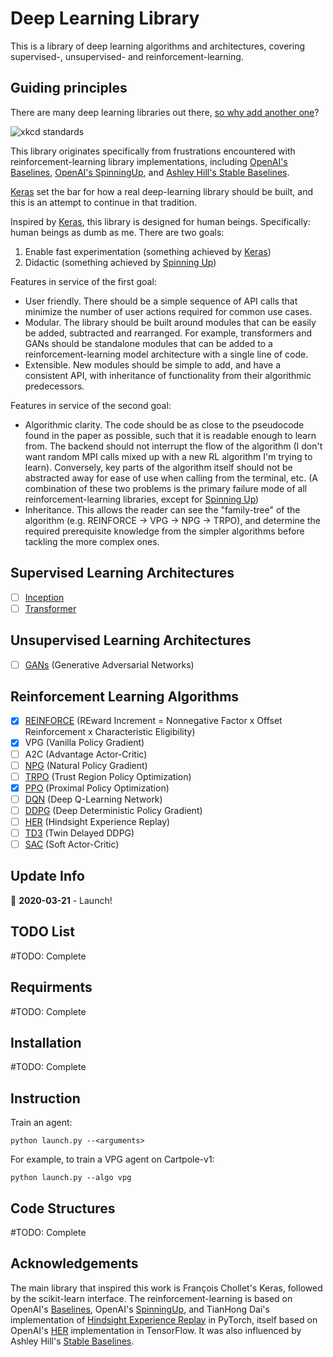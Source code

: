 # Deep Learning Library

This is a library of deep learning algorithms and architectures, covering supervised-, unsupervised- and reinforcement-learning.

## Guiding principles
There are many deep learning libraries out there, [so why add another one](https://xkcd.com/927/)?

![xkcd standards](https://imgs.xkcd.com/comics/standards.png)

This library originates specifically from frustrations encountered with reinforcement-learning library implementations, including [OpenAI's Baselines](https://github.com/openai/baselines/), [OpenAI's SpinningUp](https://github.com/openai/spinningup/), and [Ashley Hill's Stable Baselines](https://github.com/hill-a/stable-baselines).

[Keras](https://keras.io) set the bar for how a real deep-learning library should be built, and this is an attempt to continue in that tradition.

Inspired by [Keras](https://keras.io), this library is designed for human beings. Specifically: human beings as dumb as me.
There are two goals:
1. Enable fast experimentation (something achieved by [Keras](https://keras.io))
2. Didactic (something achieved by [Spinning Up](https://spinningup.openai.com/))

Features in service of the first goal: 
- User friendly. There should be a simple sequence of API calls that minimize the number of user actions required for common use cases.
- Modular. The library should be built around modules that can be easily be added, subtracted and rearranged. For example, transformers and GANs should be standalone modules that can be added to a reinforcement-learning model architecture with a single line of code.
- Extensible. New modules should be simple to add, and have a consistent API, with inheritance of functionality from their algorithmic predecessors.

Features in service of the second goal:
- Algorithmic clarity. The code should be as close to the pseudocode found in the paper as possible, such that it is readable enough to learn from. The backend should not interrupt the flow of the algorithm (I don't want random MPI calls mixed up with a new RL algorithm I'm trying to learn). Conversely, key parts of the algorithm itself should not be abstracted away for ease of use when calling from the terminal, etc. (A combination of these two problems is the primary failure mode of all reinforcement-learning libraries, except for [Spinning Up](https://spinningup.openai.com/))
- Inheritance. This allows the reader can see the "family-tree" of the algorithm (e.g. REINFORCE -> VPG -> NPG -> TRPO), and determine the required prerequisite knowledge from the simpler algorithms before tackling the more complex ones.

## Supervised Learning Architectures
- [ ] [Inception]()
- [ ] [Transformer](https://arxiv.org/abs/1706.03762)

## Unsupervised Learning Architectures
- [ ] [GANs](https://arxiv.org/abs/1406.2661) (Generative Adversarial Networks)

## Reinforcement Learning Algorithms
- [x] [REINFORCE](https://doi.org/10.1007/BF00992696) (REward Increment = Nonnegative Factor x Offset Reinforcement x Characteristic Eligibility)
- [x] VPG (Vanilla Policy Gradient)
- [ ] A2C (Advantage Actor-Critic)
- [ ] [NPG](https://papers.nips.cc/paper/2073-a-natural-policy-gradient.pdf) (Natural Policy Gradient)
- [ ] [TRPO](https://arxiv.org/abs/1502.05477) (Trust Region Policy Optimization)
- [x] [PPO](https://arxiv.org/abs/1707.06347) (Proximal Policy Optimization)
- [ ] [DQN](https://arxiv.org/abs/1312.5602) (Deep Q-Learning Network)
- [ ] [DDPG](https://arxiv.org/abs/1509.02971) (Deep Deterministic Policy Gradient)
- [ ] [HER](https://arxiv.org/abs/1707.01495) (Hindsight Experience Replay)
- [ ] [TD3](https://arxiv.org/abs/1802.09477) (Twin Delayed DDPG)
- [ ] [SAC](https://arxiv.org/abs/1801.01290) (Soft Actor-Critic)

## Update Info
:rocket: **2020-03-21** - Launch!  

## TODO List
#TODO: Complete

## Requirments
#TODO: Complete

## Installation
#TODO: Complete

## Instruction
Train an agent:
```
python launch.py --<arguments>
```
For example, to train a VPG agent on Cartpole-v1:
```
python launch.py --algo vpg
```
## Code Structures
#TODO: Complete

## Acknowledgements
The main library that inspired this work is François Chollet's Keras, followed by the scikit-learn interface.
The reinforcement-learning is based on OpenAI's [Baselines](https://github.com/openai/baselines/), OpenAI's [SpinningUp](https://github.com/openai/spinningup/), and TianHong Dai's implementation of [Hindsight Experience Replay](https://github.com/TianhongDai/hindsight-experience-replay) in PyTorch, itself based on OpenAI's [HER](https://github.com/openai/baselines/tree/master/baselines/her) implementation in TensorFlow. It was also influenced by Ashley Hill's [Stable Baselines](https://github.com/hill-a/stable-baselines).
